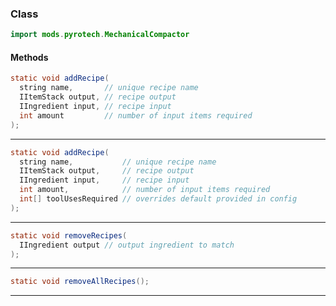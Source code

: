 
### Class

```java
import mods.pyrotech.MechanicalCompactor
```

#### Methods

```java
static void addRecipe(
  string name,       // unique recipe name
  IItemStack output, // recipe output
  IIngredient input, // recipe input
  int amount         // number of input items required
);
```


---


```java
static void addRecipe(
  string name,           // unique recipe name
  IItemStack output,     // recipe output
  IIngredient input,     // recipe input
  int amount,            // number of input items required
  int[] toolUsesRequired // overrides default provided in config
);
```


---


```java
static void removeRecipes(
  IIngredient output // output ingredient to match
);
```


---


```java
static void removeAllRecipes();
```


---

